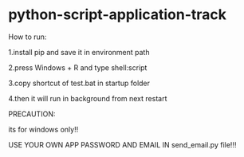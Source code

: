 # python-script-application-track
How to run:

1.install pip and save it in environment path

2.press Windows + R and type shell:script

3.copy shortcut of test.bat in startup folder

4.then it will run in background from next restart


PRECAUTION: 

its for windows only!!

USE YOUR OWN APP PASSWORD AND EMAIL IN send_email.py file!!!
